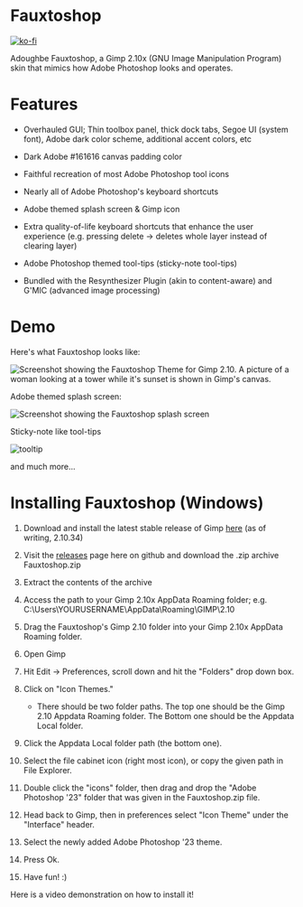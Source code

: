 # Fauxtoshop
[![ko-fi](https://ko-fi.com/img/githubbutton_sm.svg)](https://ko-fi.com/V7V1PJ9QW)

Adoughbe Fauxtoshop, a Gimp 2.10x (GNU Image Manipulation Program) skin that mimics how Adobe Photoshop looks and operates.

# Features

- Overhauled GUI; Thin toolbox panel, thick dock tabs, Segoe UI (system font), Adobe dark color scheme, additional accent colors, etc

- Dark Adobe #161616 canvas padding color
  
- Faithful recreation of most Adobe Photoshop tool icons

- Nearly all of Adobe Photoshop's keyboard shortcuts
  
- Adobe themed splash screen & Gimp icon
  
- Extra quality-of-life keyboard shortcuts that enhance the user experience (e.g. pressing delete -> deletes whole layer instead of clearing layer)
  
- Adobe Photoshop themed tool-tips (sticky-note tool-tips)

- Bundled with the Resynthesizer Plugin (akin to content-aware) and G'MIC (advanced image processing)

# Demo

Here's what Fauxtoshop looks like:

![Screenshot showing the Fauxtoshop Theme for Gimp 2.10. A picture of a woman looking at a tower while it's sunset is shown in Gimp's canvas.](https://github.com/everella/Fauxtoshop-Gimp-Theme/assets/141182131/415a6749-3b6e-4e48-807a-51aa5b25712b)

Adobe themed splash screen:

![Screenshot showing the Fauxtoshop splash screen](https://github.com/everella/Fauxtoshop-Gimp-Theme/assets/141182131/7fbcc356-5f1c-4f3e-8248-b6c5f08960a3)

Sticky-note like tool-tips

![tooltip](https://github.com/everella/Fauxtoshop-Gimp-Theme/assets/141182131/914d9cb4-1c38-4219-8987-decf23fcfd67)

and much more...

# Installing Fauxtoshop (Windows)

1. Download and install the latest stable release of Gimp [here](https://www.gimp.org/downloads/) (as of writing, 2.10.34)

2. Visit the [releases](https://github.com/everella/Fauxtoshop-Gimp-Theme/tags) page here on github and download the .zip archive Fauxtoshop.zip

3. Extract the contents of the archive

4. Access the path to your Gimp 2.10x AppData Roaming folder; e.g. C:\Users\YOURUSERNAME\AppData\Roaming\GIMP\2.10

5. Drag the Fauxtoshop's Gimp 2.10 folder into your Gimp 2.10x AppData Roaming folder.

6. Open Gimp

7. Hit Edit -> Preferences, scroll down and hit the "Folders" drop down box.

8. Click on "Icon Themes."
   - There should be two folder paths. The top one should be the Gimp 2.10 Appdata Roaming folder. The Bottom one should be the Appdata Local folder.

9. Click the Appdata Local folder path (the bottom one).

10. Select the file cabinet icon (right most icon), or copy the given path in File Explorer.

11. Double click the "icons" folder, then drag and drop the "Adobe Photoshop '23" folder that was given in the Fauxtoshop.zip file.

12. Head back to Gimp, then in preferences select "Icon Theme" under the "Interface" header.

13. Select the newly added Adobe Photoshop '23 theme.

14. Press Ok.

15. Have fun! :)

Here is a video demonstration on how to install it!


